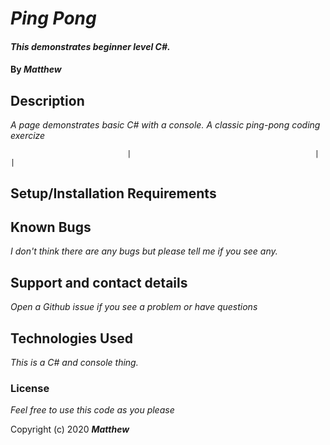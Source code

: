 
# _Ping Pong_

#### _This demonstrates beginner level C#._

#### By _**Matthew**_


## Description

_A page demonstrates basic C# with a console._
_A classic ping-pong coding exercize_

                              |                                         |           |           
## Setup/Installation Requirements


## Known Bugs

_I don't think there are any bugs but please tell me if you see any._

## Support and contact details

_Open a Github issue if you see a problem or have questions_

## Technologies Used

_This is a C# and console thing._

### License

*Feel free to use this code as you please*

Copyright (c) 2020 **_Matthew_**
